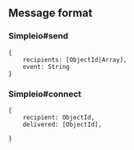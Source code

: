 ## Message format

### Simpleio#send

    {
        recipients: [ObjectId|Array],
        event: String
    }

### Simpleio#connect

    {
        recipient: ObjectId,
        delivered: [ObjectId],

    }



